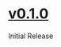 # [v0.1.0](https://github.com/fuchs-fabian/typst-template-aio-studi-and-thesis/releases/tags/v0.1.0)
Initial Release
